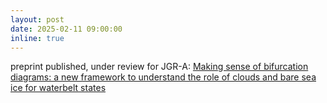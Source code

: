 ```yaml
---
layout: post
date: 2025-02-11 09:00:00
inline: true
---
```


preprint published, under review for JGR-A: <a href="https://doi.org/10.22541/essoar.173924231.15255244/v1">Making sense of bifurcation diagrams: a new framework to understand the role of clouds and bare sea ice for waterbelt states</a>
